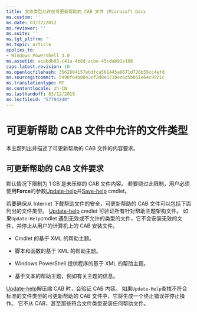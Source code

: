 ```yaml
---
title: 文件类型允许在可更新帮助的 CAB 文件 |Microsoft Docs
ms.custom: ''
ms.date: 03/22/2012
ms.reviewer: ''
ms.suite: ''
ms.tgt_pltfrm: ''
ms.topic: article
applies_to:
- Windows PowerShell 3.0
ms.assetid: acabdb93-c41a-4b8d-acbe-45cdab91e198
caps.latest.revision: 10
ms.openlocfilehash: 3562804157ebdfca561445a8671d726b55cc4efd
ms.sourcegitcommit: 5990f04b8042ef2d8e571bec6d5b051e64c9921c
ms.translationtype: MT
ms.contentlocale: zh-CN
ms.lasthandoff: 03/12/2019
ms.locfileid: "57794240"
---
```

# <a name="file-types-permitted-in-an-updatable-help-cab-file"></a>可更新帮助 CAB 文件中允许的文件类型

本主题列出并描述了可更新帮助的 CAB 文件的内容要求。

## <a name="updatable-help-cab-file-requirements"></a>可更新帮助的 CAB 文件要求

默认情况下限制为 1 GB 是未压缩的 CAB 文件内容。 若要绕过此限制，用户必须使用**Force**的参数[Update-help](/powershell/module/Microsoft.PowerShell.Core/Update-Help)并[Save-help](/powershell/module/Microsoft.PowerShell.Core/Save-Help) cmdlet。

若要确保从 Internet 下载帮助文件的安全，可更新帮助的 CAB 文件可以包括下面列出的文件类型。 [Update-help](/powershell/module/Microsoft.PowerShell.Core/Update-Help) cmdlet 可验证所有针对帮助主题架构文件。 如果`Update-Help`cmdlet 遇到无效或不允许的类型的文件，它不会安装无效的文件，并停止从用户的计算机上的 CAB 安装文件。

- Cmdlet 的基于 XML 的帮助主题。

- 脚本和函数的基于 XML 的帮助主题。

- Windows PowerShell 提供程序的基于 XML 的帮助主题。

- 基于文本的帮助主题，例如有关主题的信息。

[Update-help](/powershell/module/Microsoft.PowerShell.Core/Update-Help)解压缩 CAB 时，会验证 CAB 内容。 如果`Update-Help`查找不符合标准的文件类型的可更新帮助的 CAB 文件中，它将生成一个终止错误并停止操作。 它不从 CAB，甚至那些符合文件类型安装任何帮助文件。